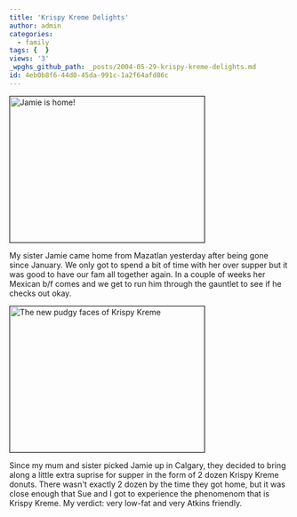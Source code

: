 ```yaml
---
title: 'Krispy Kreme Delights'
author: admin
categories:
  - family
tags: {  }
views: '3'
_wpghs_github_path: _posts/2004-05-29-krispy-kreme-delights.md
id: 4eb0b8f6-44d0-45da-991c-1a2f64afd86c
---
```

<p><img alt="Jamie is home!" src="http://www.mennoboy.com/chris/archives/images/family/jamiehome.jpg" width="350" height="263" border="1" /></p>
<p>My sister Jamie came home from Mazatlan yesterday after being gone since January.  We only got to spend a bit of time with her over supper but it was good to have our fam all together again.  In a couple of weeks her Mexican b/f comes and we get to run him through the gauntlet to see if he checks out okay.</p>
<p><img alt="The new pudgy faces of Krispy Kreme" src="http://www.mennoboy.com/chris/archives/images/family/krispycouple.jpg" width="350" height="263" border="1" /></p>
<p>Since my mum and sister picked Jamie up in Calgary, they decided to bring along a little extra suprise for supper in the form of 2 dozen Krispy Kreme donuts.  There wasn't exactly 2 dozen by the time they got home, but it was close enough that Sue and I got to experience the phenomenom that is Krispy Kreme.  My verdict: very low-fat and very Atkins friendly.</p>
